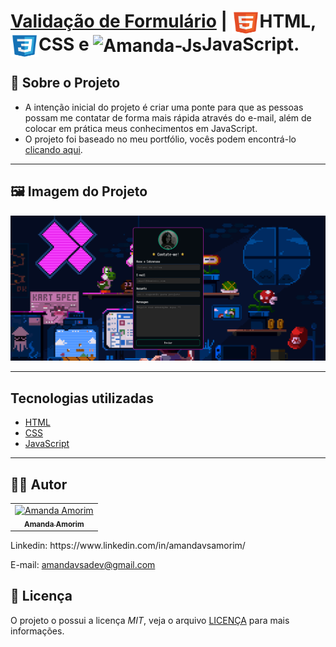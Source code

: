 # [Validação de Formulário](https://amandavsadev.github.io/formValidacao-JS/) | <img align="center" alt="Amanda-HTML" height="35" width="45" src="https://raw.githubusercontent.com/devicons/devicon/master/icons/html5/html5-original.svg">HTML, <img align="center" alt="Amanda-CSS" height="35" width="45" src="https://raw.githubusercontent.com/devicons/devicon/master/icons/css3/css3-original.svg">CSS e <img align="center" alt="Amanda-Js" height="35" width="45" src="https://cdn.jsdelivr.net/gh/devicons/devicon/icons/javascript/javascript-original.svg">JavaScript.

## :page_facing_up: Sobre o Projeto
- A intenção inicial do projeto é criar uma ponte para que as pessoas possam me contatar de forma mais rápida através do e-mail, além de colocar em prática meus conhecimentos em JavaScript.
- O projeto foi baseado no meu portfólio, vocês podem encontrá-lo <a href="https://github.com/amandavsadev/mini-portfolio">clicando aqui</a>.
---
## :framed_picture: Imagem do Projeto

![imagem-projeto-final](img-projeto.png)

---
## Tecnologias utilizadas
  * [HTML](https://developer.mozilla.org/pt-BR/docs/Web/HTML) 
  * [CSS](https://developer.mozilla.org/pt-BR/docs/Web/CSS)
  * [JavaScript](https://developer.mozilla.org/pt-BR/docs/Web/JavaScript)
---
## :man_technologist:  Autor

<table class="author">
  <tr>
    <td align="center">
      <a href="https://github.com/amandavsadev">
        <img src="https://avatars.githubusercontent.com/u/104646886?v=4" 
        width="100px;" alt="Amanda Amorim"/>
        <br/>
        <sub>
          <b>Amanda Amorim</b>
        </sub>
      </a>
    </td>
  </tr>
</table>   
   Linkedin:
   https://www.linkedin.com/in/amandavsamorim/
   
   E-mail: amandavsadev@gmail.com
   
  ## 📝 Licença

   O projeto o possui a licença _MIT_, veja o arquivo [LICENÇA](license) para mais informações.
